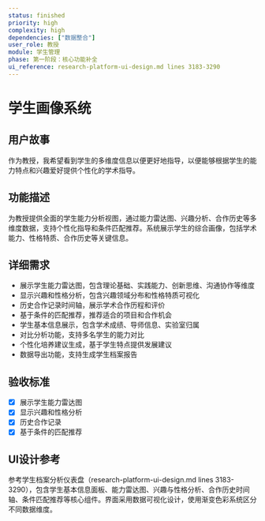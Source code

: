 ```yaml
---
status: finished
priority: high
complexity: high
dependencies: ["数据整合"]
user_role: 教授
module: 学生管理
phase: 第一阶段：核心功能补全
ui_reference: research-platform-ui-design.md lines 3183-3290
---
```


# 学生画像系统

## 用户故事
作为教授，我希望看到学生的多维度信息以便更好地指导，以便能够根据学生的能力特点和兴趣爱好提供个性化的学术指导。

## 功能描述
为教授提供全面的学生能力分析视图，通过能力雷达图、兴趣分析、合作历史等多维度数据，支持个性化指导和条件匹配推荐。系统展示学生的综合画像，包括学术能力、性格特质、合作历史等关键信息。

## 详细需求
- 展示学生能力雷达图，包含理论基础、实践能力、创新思维、沟通协作等维度
- 显示兴趣和性格分析，包含兴趣领域分布和性格特质可视化
- 历史合作记录时间轴，展示学术合作历程和评价
- 基于条件的匹配推荐，推荐适合的项目和合作机会
- 学生基本信息展示，包含学术成绩、导师信息、实验室归属
- 对比分析功能，支持多名学生的能力对比
- 个性化培养建议生成，基于学生特点提供发展建议
- 数据导出功能，支持生成学生档案报告

## 验收标准
- [x] 展示学生能力雷达图
- [x] 显示兴趣和性格分析
- [x] 历史合作记录
- [x] 基于条件的匹配推荐

## UI设计参考
参考学生档案分析仪表盘（research-platform-ui-design.md lines 3183-3290），包含学生基本信息面板、能力雷达图、兴趣与性格分析、合作历史时间轴、条件匹配推荐等核心组件。界面采用数据可视化设计，使用渐变色彩系统区分不同数据维度。
